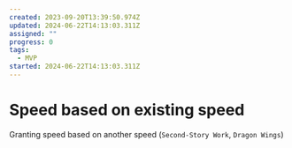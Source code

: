 ```yaml
---
created: 2023-09-20T13:39:50.974Z
updated: 2024-06-22T14:13:03.311Z
assigned: ""
progress: 0
tags:
  - MVP
started: 2024-06-22T14:13:03.311Z
---
```


# Speed based on existing speed

Granting speed based on another speed (`Second-Story Work`, `Dragon Wings`)
